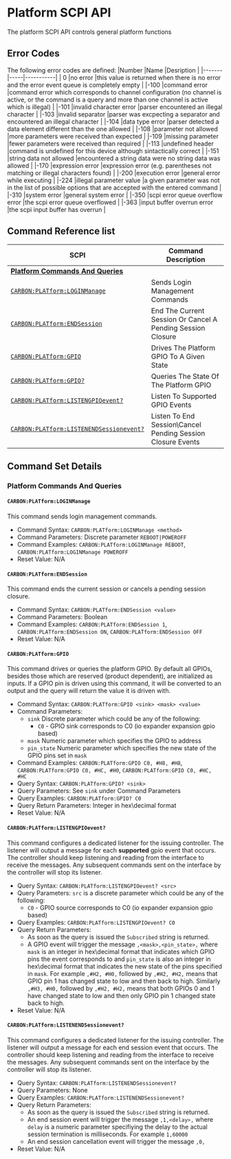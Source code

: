# Platform SCPI API
The platform SCPI API controls general platform functions

## **Error Codes**
The following error codes are defined:
|Number |Name |Desription |
|-------|-----|-----------|
|   0   |no error |this value is returned when there is no error and the error event queue is completely empty |
|-100   |command error |command error which corresponds to channel configuration (no channel is active, or the command is a query and more than one channel is active which is illegal) |
|-101   |invalid character error |parser encountered an illegal character |
|-103   |invalid separator |parser was excpecting a separator and encountered an illegal character |
|-104   |data type error |parser detected a data element different than the one allowed |
|-108   |parameter not allowed |more parameters were received than expected |
|-109   |missing parameter |fewer parameters were received than required |
|-113   |undefined header |command is undefined for this device although sintactically correct |
|-151   |string data not allowed |encountered a string data were no string data was allowed |
|-170   |expression error |expression error (e.g. parentheses not matching or illegal characters found) |
|-200   |execution error |general error while executing |
|-224   |illegal parameter value |a given parameter was not in the list of possible options that are accepted with the entered command |
|-310   |system error |general system error |
|-350   |scpi error queue overflow error |the scpi error queue overflowed |
|-363   |input buffer overrun error |the scpi input buffer has overrun |

## **Command Reference list**
|SCPI |Command Description |
|-----|--------------------|
|**[Platform Commands And Queries](#platform-commands-and-queries)** ||
|[`CARBON:PLATform:LOGINManage`](#carbonplatformloginmanage) |Sends Login Management Commands |
|[`CARBON:PLATform:ENDSession`](#carbonplatformendsession) |End The Current Session Or Cancel A Pending Session Closure |
|[`CARBON:PLATform:GPIO`](#carbonplatformgpio) |Drives The Platform GPIO To A Given State |
|[`CARBON:PLATform:GPIO?`](#carbonplatformgpio) |Queries The State Of The Platform GPIO |
|[`CARBON:PLATform:LISTENGPIOevent?`](#carbonplatformlistengpioevent) |Listen To Supported GPIO Events |
|[`CARBON:PLATform:LISTENENDSessionevent?`](#carbonplatformlistenendsessionevent) |Listen To End Session\Cancel Pending Session Closure Events |

## **Command Set Details**
### **Platform Commands And Queries**
#### `CARBON:PLATform:LOGINManage`
This command sends login management commands.
* Command Syntax: `CARBON:PLATform:LOGINManage <method>`
* Command Parameters: Discrete parameter `REBOOT|POWEROFF`
* Command Examples: `CARBON:PLATform:LOGINManage REBOOT`, `CARBON:PLATform:LOGINManage POWEROFF`
* Reset Value: N/A

#### `CARBON:PLATform:ENDSession`
This command ends the current session or cancels a pending session closure.
* Command Syntax: `CARBON:PLATform:ENDSession <value>`
* Command Parameters: Boolean
* Command Examples: `CARBON:PLATform:ENDSession 1`, `CARBON:PLATform:ENDSession ON`, `CARBON:PLATform:ENDSession OFF`
* Reset Value: N/A

#### `CARBON:PLATform:GPIO`
This command drives or queries the platform GPIO. By default all GPIOs, besides those which are reserved (product dependent), are initialized as inputs. If a GPIO pin is driven using this command, it will be converted to an output and the query will return the value it is driven with.
* Command Syntax: `CARBON:PLATform:GPIO <sink> <mask> <value>`
* Command Parameters:
	* `sink` Discrete parameter which could be any of the following:
		* `C0` - GPIO sink corresponds to C0 (io expander expansion gpio based)
	* `mask` Numeric parameter which specifies the GPIO to address
	* `pin_state` Numeric parameter which specifies the new state of the GPIO pins set in `mask`
* Command Examples: `CARBON:PLATform:GPIO C0, #H8, #H8`, `CARBON:PLATform:GPIO C0, #HC, #H0`, `CARBON:PLATform:GPIO C0, #HC, #HC`
* Query Syntax: `CARBON:PLATform:GPIO? <sink>`
* Query Parameters: See `sink` under Command Parameters
* Query Examples: `CARBON:PLATform:GPIO? C0`
* Query Return Parameters: Integer in hex\decimal format
* Reset Value: N/A

#### `CARBON:PLATform:LISTENGPIOevent?`
This command configures a dedicated listener for the issuing controller. The listener will output a message for each **supported** gpio event that occurs. The controller should keep listening and reading from the interface to receive the messages. Any subsequent commands sent on the interface by the controller will stop its listener.
* Query Syntax: `CARBON:PLATform:LISTENGPIOevent? <src>`
* Query Parameters: `src` is a discrete parameter which could be any of the following:
	* `C0` - GPIO source corresponds to C0 (io expander expansion gpio based)
* Query Examples: `CARBON:PLATform:LISTENGPIOevent? C0`
* Query Return Parameters:
	* As soon as the query is issued the `Subscribed` string is returned.
	* A GPIO event will trigger the message `,<mask>,<pin_state>,` where `mask` is an integer in hex\decimal format that indicates which GPIO pins the event corresponds to and `pin_state` is also an integer in hex\decimal format that indicates the new state of the pins specified in `mask`. For example `,#H2, #H0,` followed by `,#H2, #H2,` means that GPIO pin 1 has changed state to low and then back to high. Similarly `,#H3, #H0,` followed by `,#H2, #H2,` means that both GPIOs 0 and 1 have changed state to low and then only GPIO pin 1 changed state back to high.
* Reset Value: N/A

#### `CARBON:PLATform:LISTENENDSessionevent?`
This command configures a dedicated listener for the issuing controller. The listener will output a message for each end session event that occurs. The controller should keep listening and reading from the interface to receive the messages. Any subsequent commands sent on the interface by the controller will stop its listener.
* Query Syntax: `CARBON:PLATform:LISTENENDSessionevent?`
* Query Parameters: None
* Query Examples: `CARBON:PLATform:LISTENENDSessionevent?`
* Query Return Parameters:
	* As soon as the query is issued the `Subscribed` string is returned.
	* An end session event will trigger the message `,1,<delay>,` where `delay` is a numeric parameter specifiying the delay to the actual session termination is milliseconds. For example `1,60000`
	* An end session cancellation event will trigger the message `,0,`
* Reset Value: N/A

